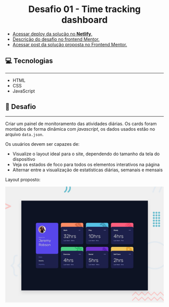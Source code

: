 <h1 align="center">
  Desafio 01 - Time tracking dashboard
</h1>

- [Acessar deploy da solução no **Netlify**.](https://confident-wescoff-253edc.netlify.app/)
- [Descrição do desafio no frontend Mentor.](https://www.frontendmentor.io/challenges/time-tracking-dashboard-UIQ7167Jw)
- [Acessar post da solução proposta no Frontend Mentor.](https://www.frontendmentor.io/solutions/respositrio-do-desafio-mU6Ut9PVb)

## 💻 Tecnologias
<hr />

-  HTML
-  CSS
-  JavaScript
## 💪 Desafio
<hr />

Criar um painel de monitoramento das atividades diárias. Os cards foram montados de forma dinâmica com _javascript_, os dados usados estão no arquivo `data.json`.

Os usuários devem ser capazes de:

- Visualize o layout ideal para o site, dependendo do tamanho da tela do dispositivo
- Veja os estados de foco para todos os elementos interativos na página
- Alternar entre a visualização de estatísticas diárias, semanais e mensais

Layout proposto:

![Design preview for the Time tracking dashboard coding challenge](./design/desktop-preview.jpg)